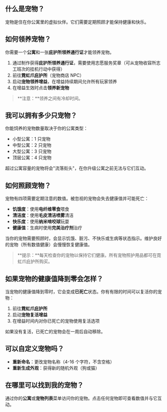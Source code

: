 ## 什么是宠物？

宠物是住在你公寓里的虚拟伙伴。它们需要定期照顾才能保持健康和快乐。

## 如何领养宠物？

你需要一个**公寓**和一张**庇护所领养通行证**才能领养宠物。

1. 通过制作获得**庇护所领养通行证**，需要使用志愿服务奖章（可从宠物收容所志工班次的挂机行动中获得）
2. 前往**霓虹爪庇护所**（宠物商店 NPC）
3. 启动**宠物领养增益**，在增益持续期间允许所有玩家领养
4. 在增益生效时点击**领养新宠物**

> **注意：**领养之间有冷却时间。

## 我可以拥有多少只宠物？

你能饲养的宠物数量取决于你的公寓类型：

- 小型公寓：1 只宠物
- 中型公寓：2 只宠物
- 大型公寓：3 只宠物
- 顶层公寓：4 只宠物

超过公寓容量的宠物将会"流落街头"，在你升级公寓之前无法与它们互动。

## 如何照顾宠物？

宠物有四项需要定期注意的数值。被忽视的宠物会失去健康值并可能死亡：

- **饥饿度**：使用**电纤维零食**喂食
- **清洁度**：使用**毛皮清洁喷雾**清洁
- **快乐度**：使用**纳米啃咬球**玩耍
- **健康值**：生病时使用**完美治疗剂**治疗

当你的宠物需要照顾时，会显示饥饿、脏污、不快乐或生病等状态指示。维护良好的宠物（所有数值健康）会慢慢恢复健康值。

> **提示：**每天检查你的宠物以保持它们健康。所有宠物照护用品都可在霓虹爪庇护所购买。

## 如果宠物的健康值降到零会怎样？

当宠物的健康值降到零时，它会变成**已死亡**状态。你有有限的时间可以复活你的宠物：

1. 前往**霓虹爪庇护所**
2. 启动**宠物复活增益**
3. 在增益时间内对你已死亡的宠物使用复活选项

如果没有复活，已死亡的宠物会在一周后自动移除。

## 可以自定义宠物吗？

- **重新命名**：更改宠物名称（4-16 个字符，不含空格）
- **重新生成外观**：获得新的随机外观（狗或猫）

## 在哪里可以找到我的宠物？

通过你的**公寓**或**宠物列表**菜单访问你的宠物。点击任何宠物即可查看数值并与它互动。


